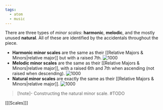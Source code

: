 ```yaml
---
tags:
  - atom
  - music
---
```

There are three types of *minor scales*: **harmonic**, **melodic**, and the mostly unused **natural**. All of these are identified by the accidentals throughout the piece.
- **Harmonic minor scales** are the same as their [[Relative Majors & Minors|relative major]] but with a raised $7$th. 
  ![1000](harmonic-scale.excalidraw)
- **Melodic minor scales** are the same as their [[Relative Majors & Minors|relative major]], with a raised $6$th and $7$th when ascending (not raised when descending).
![1000](melodic-scale.excalidraw)
- **Natural minor scales** are exactly the same as their [[Relative Majors & Minors|relative major]].
![1000](natural-scale.excalidraw)

> [!note]- Constructing the natural minor scale.
> #TODO 

  
\[[[Scales]]\]